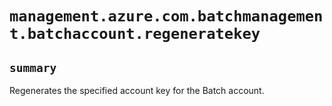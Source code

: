# `management.azure.com.batchmanagement.batchaccount.regeneratekey`

## `summary`
Regenerates the specified account key for the Batch account.


